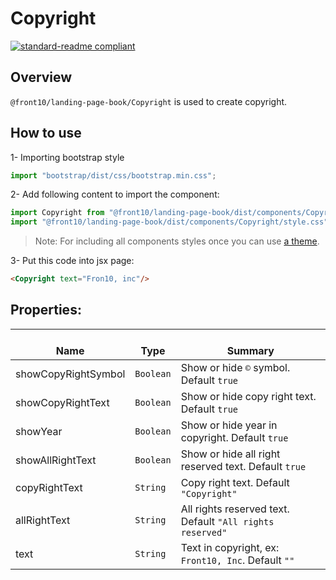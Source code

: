 # Copyright

[![standard-readme compliant](https://img.shields.io/badge/standard--readme-OK-green.svg?style=flat-square)](https://github.com/RichardLitt/standard-readme)

## Overview
`@front10/landing-page-book/Copyright` is used to create copyright.

## How to use
1- Importing bootstrap style

```js
import "bootstrap/dist/css/bootstrap.min.css";
```
2- Add following content to import the component:

```js
import Copyright from "@front10/landing-page-book/dist/components/Copyright";
import "@front10/landing-page-book/dist/components/Copyright/style.css";
```

> Note: For including all components styles once you can use [a theme](https://github.com/front10/landing-page-book/wiki/Theming).

3- Put this code into jsx page:
```html
<Copyright text="Fron10, inc"/>
```

## Properties:

| </br>Name   | </br>Type | </br>Summary                                                                                 | 
| ------------| - | ------------------------------------------------------------------------------------------------------ |
| showCopyRightSymbol      | `Boolean` | Show or hide `©` symbol. Default `true` |
| showCopyRightText      | `Boolean` | Show or hide copy right text. Default `true` |
| showYear      | `Boolean` | Show or hide year in copyright. Default `true` |
| showAllRightText      | `Boolean` | Show or hide all right reserved text. Default `true` |
| copyRightText      | `String` | Copy right text. Default `"Copyright"` |
| allRightText      | `String` | All rights reserved text. Default `"All rights reserved"` |
| text      | `String` | Text in copyright, ex: `Front10, Inc`. Default `""` |

